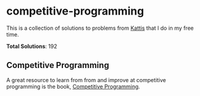 # competitive-programming

This is a collection of solutions to problems from [Kattis](https://open.kattis.com) that I do in my free time.

**Total Solutions**: 192

## Competitive Programming

A great resource to learn from from and improve at competitive programming is the book, [Competitive Programming](https://cpbook.net/).
